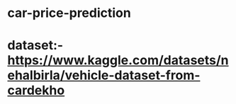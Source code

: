 # car-price-prediction
# dataset:- https://www.kaggle.com/datasets/nehalbirla/vehicle-dataset-from-cardekho
